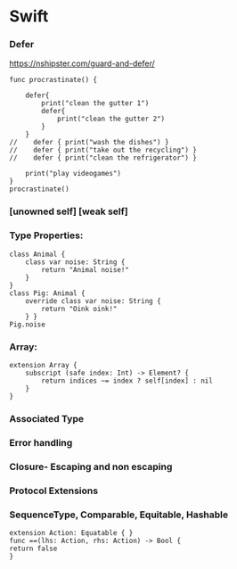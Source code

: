 # Swift

### Defer

https://nshipster.com/guard-and-defer/

```
func procrastinate() {

    defer{
        print("clean the gutter 1")
        defer{
            print("clean the gutter 2")
        }
    }
//    defer { print("wash the dishes") }
//    defer { print("take out the recycling") }
//    defer { print("clean the refrigerator") }

    print("play videogames")
}
procrastinate()
```

### [unowned self] [weak self]

### Type Properties:
```
class Animal {
    class var noise: String {
        return "Animal noise!"
    }
}
class Pig: Animal {
    override class var noise: String {
        return "Oink oink!"
    } }
Pig.noise
```

### Array:
```
extension Array {
    subscript (safe index: Int) -> Element? {
        return indices ~= index ? self[index] : nil
    }
}
```

###  Associated Type
###  Error handling
### Closure- Escaping and non escaping
### Protocol Extensions

### SequenceType, Comparable, Equitable, Hashable
```
extension Action: Equatable { }
func ==(lhs: Action, rhs: Action) -> Bool {
return false
}
```
